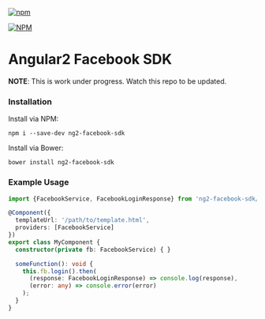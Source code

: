 [![npm](https://img.shields.io/npm/l/express.svg)](https://www.npmjs.com/package/ng2-facebook-sdk)

[![NPM](https://nodei.co/npm/ionic-native.png?stars&downloads)](https://nodei.co/npm/ng2-facebook-sdk/)


# Angular2 Facebook SDK

**NOTE**: This is work under progress. Watch this repo to be updated.

### Installation
Install via NPM:
```
npm i --save-dev ng2-facebook-sdk
```

Install via Bower:
```
bower install ng2-facebook-sdk
```

### Example Usage
```typescript
import {FacebookService, FacebookLoginResponse} from 'ng2-facebook-sdk/dist';

@Component({
  templateUrl: '/path/to/template.html',
  providers: [FacebookService]
})
export class MyComponent {
  constructor(private fb: FacebookService) { }

  someFunction(): void {
    this.fb.login().then(
      (response: FacebookLoginResponse) => console.log(response),
      (error: any) => console.error(error)
    );
  }
}
```
